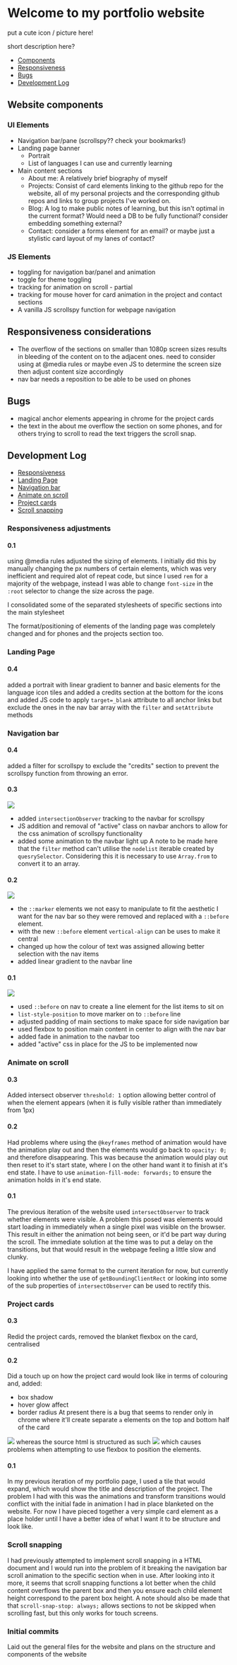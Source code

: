 # Welcome to my portfolio website

put a cute icon / picture here!

short description here?

- [Components](#website-components)
- [Responsiveness](#responsiveness-considerations)
- [Bugs](#bugs)
- [Development Log](#development-log)

## Website components
### UI Elements
- Navigation bar/pane (scrollspy?? check your bookmarks!)
- Landing page banner
	- Portrait
	- List of languages I can use and currently learning
- Main content sections
	- About me:
		A relatively brief biography of myself
	- Projects:
		Consist of card elements linking to the github repo for the website, all of my personal projects and the corresponding github repos and links to group projects I've worked on.
	- Blog:
		A log to make public notes of learning, but this isn't optimal in the current format?
		Would need a DB to be fully functional? consider embedding something external?
	- Contact:
		consider a forms element for an email? or maybe just a stylistic card layout of my lanes of contact?

### JS Elements
- toggling for navigation bar/panel and animation
- toggle for theme toggling
- tracking for animation on scroll - partial
- tracking for mouse hover for card animation in the project and contact sections
- A vanilla JS scrollspy function for webpage navigation
## Responsiveness considerations
- The overflow of the sections on smaller than 1080p screen sizes results in bleeding of the content on to the adjacent ones. need to consider using at @media rules or maybe even JS to determine the screen size then adjust content size accordingly
- nav bar needs a reposition to be able to be used on phones


## Bugs
- magical anchor elements appearing in chrome for the project cards
- the text in the about me overflow the section on some phones, and for others trying to scroll to read the text triggers the scroll snap.

## Development Log
- [Responsiveness](#responsiveness-adjustments)
- [Landing Page](#landing-page)
- [Navigation bar](#navigation-bar)
- [Animate on scroll](#animate-on-scroll)
- [Project cards](#project-cards)
- [Scroll snapping](#scroll-snapping)

### Responsiveness adjustments
#### 0.1
using @media rules adjusted the sizing of elements. I initially did this by manually changing the px numbers of certain elements, which was very inefficient and  required alot of repeat code, but since I used `rem` for a majority of the webpage, instead I was able to change `font-size` in the `:root` selector to change the size across the page.

I consolidated some of the separated stylesheets of specific sections into the main stylesheet

The format/positioning of elements of the landing page was completely changed and for phones and the projects section too.

### Landing Page
#### 0.4
added a portrait with linear gradient to banner and basic elements for the language icon tiles and added a credits section at the bottom for the icons and added JS code to apply `target=_blank` attribute to all anchor links but exclude the ones in the nav bar array with the `filter` and `setAttribute` methods

### Navigation bar
#### 0.4
added a filter for scrollspy to exclude the "credits" section to prevent the scrollspy function from throwing an error.
#### 0.3
<img src="assets/readme/unknown_2023.10.22-06.52.gif">

- added `intersectionObserver` tracking to the navbar for scrollspy 
- JS addition and removal of "active" class on navbar anchors to allow for the css animation of scrollspy functionality
- added some animation to the navbar light up
A note to be made here that the `filter` method can't utilise the `nodelist`  iterable created by `quesrySelector`. Considering this it is necessary to use `Array.from` to convert it to an array.
#### 0.2
<img src="assets/readme/unknown_2023.10.21-01.08.gif">

- the `::marker` elements we not easy to manipulate to fit the aesthetic I want for the nav bar so they were removed and replaced with a `::before` element.
- with the new `::before` element `vertical-align` can be uses to make it central
- changed up how the colour of text was assigned allowing better selection with the nav items
- added linear gradient to the navbar line
#### 0.1
<img src="assets/readme/Pasted_image_20231019134626.png">

- used `::before` on nav to create a line element for the list items to sit on
- `list-style-position` to move marker on to `::before` line
- adjusted padding of main sections to make space for side navigation bar
- used flexbox to position main content in center to align with the nav bar
- added fade in animation to the navbar too
- added "active" css in place for the JS to be implemented now

### Animate on scroll
#### 0.3
Added intersect observer `threshold: 1` option allowing better control of when the element appears (when it is fully visible rather than immediately from 1px)
#### 0.2
Had problems where using the `@keyframes` method of animation would have the animation play out and then the elements would go back to `opacity: 0;` and therefore disappearing. 
This was because the animation would play out then reset to it's start state, where I on the other hand want it to finish at it's end state. I have to use `animation-fill-mode: forwards;` to ensure the animation holds in it's end state.
#### 0.1
The previous iteration of the website used `intersectObserver` to track whether elements were visible. A problem this posed was elements would start loading in immediately when a single pixel was visible on the browser. This result in either the animation not being seen, or it'd be part way during the scroll. The immediate solution at the time was to put a delay on the transitions, but that would result in the webpage feeling a little slow and clunky.

I have applied the same format to the current iteration for now, but currently looking into whether the use of `getBoundingClientRect` or looking into some of the sub properties of `intersectObserver` can be used to rectify this.

### Project cards
#### 0.3
Redid the project cards, removed the blanket flexbox on the card, centralised 

#### 0.2
Did a touch up on how the project card would look like in terms of colouring and, added:
- box shadow
- hover glow affect
- border radius
At present there is a bug that seems to render only in chrome where it'll create separate `a` elements on the top and bottom half of the card
<img src="assets/readme/Pasted_image_20231018164846.png"/>
whereas the source html is structured as such
<img src="assets/readme/Pasted_image_20231018165448.png"/>
which causes problems when attempting to use flexbox to position the elements.

#### 0.1
In my previous iteration of my portfolio page, I used a tile that would expand, which would show the title and description of the project. The problem I had with this was the animations and transform transitions would conflict with the initial fade in animation I had in place blanketed on the website.
For now I have pieced together a very simple card element as a place holder until I have a better idea of what I want it to be structure and look like.

### Scroll snapping
I had previously attempted to implement scroll snapping in a HTML document and I would run into the problem of it breaking the navigation bar scroll animation to the specific section when in use. After looking into it more, it seems that scroll snapping functions a lot better when the child content overflows the parent box and then you ensure each child element height correspond to the parent box height.
A note should also be made that that `scroll-snap-stop: always;` allows sections to not be skipped when scrolling fast, but this only works for touch screens.


### Initial commits
Laid out the general files for the website and plans on the structure and components of the website